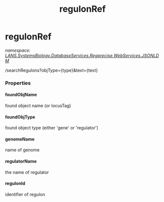 ﻿---
title: regulonRef
---

# regulonRef
_namespace: [LANS.SystemsBiology.DatabaseServices.Regprecise.WebServices.JSONLDM](N-LANS.SystemsBiology.DatabaseServices.Regprecise.WebServices.JSONLDM.html)_

/searchRegulons?objType={type}&text={text}



### Properties

#### foundObjName
found object name (or locusTag)
#### foundObjType
found object type (either 'gene' or 'regulator')
#### genomeName
name of genome
#### regulatorName
the name of regulator
#### regulonId
identifier of regulon


